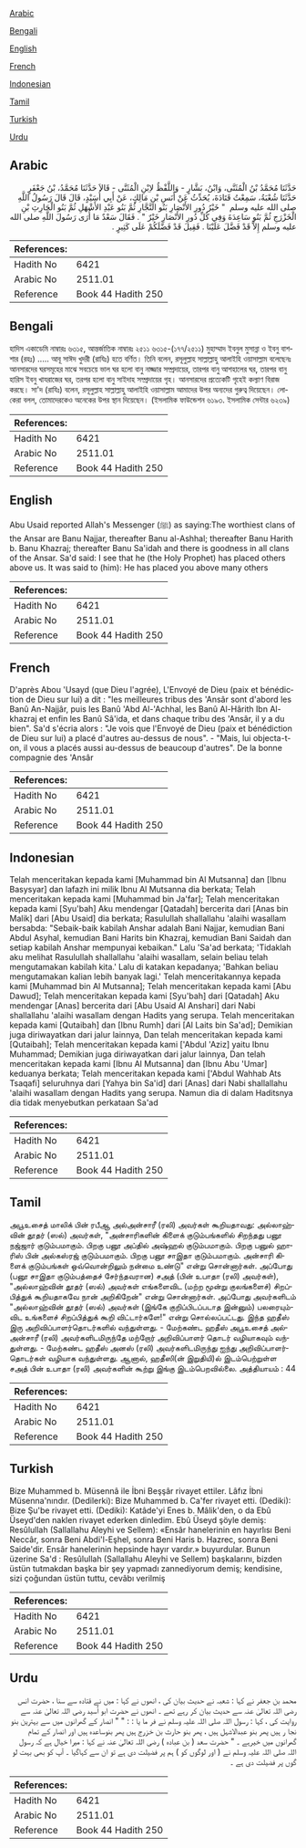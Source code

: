 [Arabic](#arabic)

[Bengali](#bengali)

[English](#english)

[French](#french)

[Indonesian](#indonesian)

[Tamil](#tamil)

[Turkish](#turkish)

[Urdu](#urdu)

## Arabic


<div dir="rtl" lang="ar" style={{fontSize:'larger',backgroundColor:'#f8f9fa',padding:20}}>
حَدَّثَنَا مُحَمَّدُ بْنُ الْمُثَنَّى، وَابْنُ، بَشَّارٍ - وَاللَّفْظُ لاِبْنِ الْمُثَنَّى - قَالاَ حَدَّثَنَا مُحَمَّدُ، بْنُ جَعْفَرٍ حَدَّثَنَا شُعْبَةُ، سَمِعْتُ قَتَادَةَ، يُحَدِّثُ عَنْ أَنَسِ بْنِ مَالِكٍ، عَنْ أَبِي أُسَيْدٍ، قَالَ قَالَ رَسُولُ اللَّهِ صلى الله عليه وسلم ‏ "‏ خَيْرُ دُورِ الأَنْصَارِ بَنُو النَّجَّارِ ثُمَّ بَنُو عَبْدِ الأَشْهَلِ ثُمَّ بَنُو الْحَارِثِ بْنِ الْخَزْرَجِ ثُمَّ بَنُو سَاعِدَةَ وَفِي كُلِّ دُورِ الأَنْصَارِ خَيْرٌ ‏"‏ ‏.‏ فَقَالَ سَعْدٌ مَا أُرَى رَسُولَ اللَّهِ صلى الله عليه وسلم إِلاَّ قَدْ فَضَّلَ عَلَيْنَا ‏.‏ فَقِيلَ قَدْ فَضَّلَكُمْ عَلَى كَثِيرٍ ‏.‏
</div>
<div style={{backgroundColor:'#f8f9fa',padding:20, marginBottom: 10}}><table> <thead> <tr> <th>References:</th> <th></th> </tr> </thead> <tbody><tr><td>Hadith No</td><td>6421</td></tr><tr><td>Arabic No</td><td>2511.01</td></tr><tr><td>Reference</td><td>Book 44 Hadith 250</td></tr></tbody></table></div>

## Bengali


<div dir="ltr" lang="bn" style={{fontSize:'larger',backgroundColor:'#f8f9fa',padding:20}}>
হাদিস একাডেমি নাম্বারঃ ৬৩১৫, আন্তর্জাতিক নাম্বারঃ ২৫১১ ৬৩১৫-(১৭৭/২৫১১) মুহাম্মাদ ইবনুল মুসান্না ও ইবনু বাশশার (রহঃ) ..... আবূ সাঈদ খুদরী (রাযিঃ) হতে বর্ণিত। তিনি বলেন, রসূলুল্লাহ সাল্লাল্লাহু আলাইহি ওয়াসাল্লাম বলেছেনঃ আনসারদের ঘরসমূহের মাঝে সবচেয়ে ভাল ঘর হলো বানু নাজ্জার সম্প্রদায়ের, তারপর বানু আশহালের ঘর, তারপর বানু হারিস ইবনু খাযরাজের ঘর, তরপর হলো বানু সাইদাহ সম্প্রদায়ের গৃহ। আনসারদের প্রত্যেকটি গৃহেই কল্যাণ বিরাজ করছে। সা'দ (রাযিঃ) বলেন, রসূলুল্লাহ সাল্লাল্লাহু আলাইহি ওয়াসাল্লাম আমাদের উপর অন্যদের গুরুত্ব দিয়েছেন। লোকেরা বলল, তোমাদেরকেও অনেকের উপর স্থান দিয়েছেন। (ইসলামিক ফাউন্ডেশন ৬১৯৩. ইসলামিক সেন্টার ৬২৩৯)
</div>
<div style={{backgroundColor:'#f8f9fa',padding:20, marginBottom: 10}}><table> <thead> <tr> <th>References:</th> <th></th> </tr> </thead> <tbody><tr><td>Hadith No</td><td>6421</td></tr><tr><td>Arabic No</td><td>2511.01</td></tr><tr><td>Reference</td><td>Book 44 Hadith 250</td></tr></tbody></table></div>

## English


<div dir="ltr" lang="en" style={{fontSize:'larger',backgroundColor:'#f8f9fa',padding:20}}>
Abu Usaid reported Allah's Messenger (ﷺ) as saying:The worthiest clans of the Ansar are Banu Najjar, thereafter Banu al-Ashhal; thereafter Banu Harith b. Banu Khazraj; thereafter Banu Sa'idah and there is goodness in all clans of the Ansar. Sa'd said: I see that he (the Holy Prophet) has placed others above us. It was said to (him): He has placed you above many others
</div>
<div style={{backgroundColor:'#f8f9fa',padding:20, marginBottom: 10}}><table> <thead> <tr> <th>References:</th> <th></th> </tr> </thead> <tbody><tr><td>Hadith No</td><td>6421</td></tr><tr><td>Arabic No</td><td>2511.01</td></tr><tr><td>Reference</td><td>Book 44 Hadith 250</td></tr></tbody></table></div>

## French


<div dir="ltr" lang="fr" style={{fontSize:'larger',backgroundColor:'#f8f9fa',padding:20}}>
D'après Abou 'Usayd (que Dieu l'agrée), L'Envoyé de Dieu (paix et bénédiction de Dieu sur lui) a dit : "les meilleures tribus des 'Ansâr sont d'abord les Banû An-Najjâr, puis les Banû 'Abd Al-'Achhal, les Banû Al-Hârith Ibn Al-khazraj et enfin les Banû Sâ'ida, et dans chaque tribu des 'Ansâr, il y a du bien". Sa'd s'écria alors : "Je vois que l'Envoyé de Dieu (paix et bénédiction de Dieu sur lui) a placé d'autres au-dessus de nous". - "Mais, lui objecta-t-on, il vous a placés aussi au-dessus de beaucoup d'autres". De la bonne compagnie des 'Ansâr
</div>
<div style={{backgroundColor:'#f8f9fa',padding:20, marginBottom: 10}}><table> <thead> <tr> <th>References:</th> <th></th> </tr> </thead> <tbody><tr><td>Hadith No</td><td>6421</td></tr><tr><td>Arabic No</td><td>2511.01</td></tr><tr><td>Reference</td><td>Book 44 Hadith 250</td></tr></tbody></table></div>

## Indonesian


<div dir="ltr" lang="id" style={{fontSize:'larger',backgroundColor:'#f8f9fa',padding:20}}>
Telah menceritakan kepada kami [Muhammad bin Al Mutsanna] dan [Ibnu Basysyar] dan lafazh ini milik Ibnu Al Mutsanna dia berkata; Telah menceritakan kepada kami [Muhammad bin Ja'far]; Telah menceritakan kepada kami [Syu'bah] Aku mendengar [Qatadah] bercerita dari [Anas bin Malik] dari [Abu Usaid] dia berkata; Rasulullah shallallahu 'alaihi wasallam bersabda: "Sebaik-baik kabilah Anshar adalah Bani Najjar, kemudian Bani Abdul Asyhal, kemudian Bani Harits bin Khazraj, kemudian Bani Saidah dan setiap kabilah Anshar mempunyai kebaikan." Lalu 'Sa'ad berkata; 'Tidaklah aku melihat Rasulullah shallallahu 'alaihi wasallam, selain beliau telah mengutamakan kabilah kita.' Lalu di katakan kepadanya; 'Bahkan beliau mengutamakan kalian lebih banyak lagi.' Telah menceritakannya kepada kami [Muhammad bin Al Mutsanna]; Telah menceritakan kepada kami [Abu Dawud]; Telah menceritakan kepada kami [Syu'bah] dari [Qatadah] Aku mendengar [Anas] bercerita dari [Abu Usaid Al Anshari] dari Nabi shallallahu 'alaihi wasallam dengan Hadits yang serupa. Telah menceritakan kepada kami [Qutaibah] dan [Ibnu Rumh] dari [Al Laits bin Sa'ad]; Demikian juga diriwayatkan dari jalur lainnya, Dan telah menceritakan kepada kami [Qutaibah]; Telah menceritakan kepada kami ['Abdul 'Aziz] yaitu Ibnu Muhammad; Demikian juga diriwayatkan dari jalur lainnya, Dan telah menceritakan kepada kami [Ibnu Al Mutsanna] dan [Ibnu Abu 'Umar] keduanya berkata; Telah menceritakan kepada kami ['Abdul Wahhab Ats Tsaqafi] seluruhnya dari [Yahya bin Sa'id] dari [Anas] dari Nabi shallallahu 'alaihi wasallam dengan Hadits yang serupa. Namun dia di dalam Haditsnya dia tidak menyebutkan perkataan Sa'ad
</div>
<div style={{backgroundColor:'#f8f9fa',padding:20, marginBottom: 10}}><table> <thead> <tr> <th>References:</th> <th></th> </tr> </thead> <tbody><tr><td>Hadith No</td><td>6421</td></tr><tr><td>Arabic No</td><td>2511.01</td></tr><tr><td>Reference</td><td>Book 44 Hadith 250</td></tr></tbody></table></div>

## Tamil


<div dir="ltr" lang="ta" style={{fontSize:'larger',backgroundColor:'#f8f9fa',padding:20}}>
அபூஉசைத் மாலிக் பின் ரபீஆ அல்அன்சாரீ (ரலி) அவர்கள் கூறியதாவது: அல்லாஹ்வின் தூதர் (ஸல்) அவர்கள், "அன்சாரிகளின் கிளைக் குடும்பங்களில் சிறந்தது பனூ நஜ்ஜார் குடும்பமாகும். பிறகு பனூ அப்தில் அஷ்ஹல் குடும்பமாகும். பிறகு பனுல் ஹாரிஸ் பின் அல்கஸ்ரஜ் குடும்பமாகும். பிறகு பனூ சாஇதா குடும்பமாகும். அன்சாரி கிளைக் குடும்பங்கள் ஒவ்வொன்றிலும் நன்மை உண்டு" என்று சொன்னார்கள். அப்போது (பனூ சாஇதா குடும்பத்தைச் சேர்ந்தவரான) சஅத் (பின் உபாதா (ரலி) அவர்கள்), "அல்லாஹ்வின் தூதர் (ஸல்) அவர்கள் எங்களைவிட (மற்ற மூன்று குலங்களைச்) சிறப்பித்துக் கூறியதாகவே நான் அறிகிறேன்" என்று சொன்னார்கள். அப்போது அவர்களிடம் "அல்லாஹ்வின் தூதர் (ஸல்) அவர்கள் (இங்கே குறிப்பிடப்படாத இன்னும்) பலரையும்விட உங்களைச் சிறப்பித்துக் கூறி விட்டார்களே!" என்று சொல்லப்பட்டது. இந்த ஹதீஸ் இரு அறிவிப்பாளர்தொடர்களில் வந்துள்ளது. - மேற்கண்ட ஹதீஸ் அபூஉசைத் அல்அன்சாரீ (ரலி) அவர்களிடமிருந்தே மற்றோர் அறிவிப்பாளர் தொடர் வழியாகவும் வந்துள்ளது. - மேற்கண்ட ஹதீஸ் அனஸ் (ரலி) அவர்களிடமிருந்து ஐந்து அறிவிப்பாளர்தொடர்கள் வழியாக வந்துள்ளது. ஆனால், ஹதீஸி(ன் இறுதியி)ல் இடம்பெற்றுள்ள சஅத் பின் உபாதா (ரலி) அவர்களின் கூற்று இங்கு இடம்பெறவில்லை. அத்தியாயம் : 44
</div>
<div style={{backgroundColor:'#f8f9fa',padding:20, marginBottom: 10}}><table> <thead> <tr> <th>References:</th> <th></th> </tr> </thead> <tbody><tr><td>Hadith No</td><td>6421</td></tr><tr><td>Arabic No</td><td>2511.01</td></tr><tr><td>Reference</td><td>Book 44 Hadith 250</td></tr></tbody></table></div>

## Turkish


<div dir="ltr" lang="tr" style={{fontSize:'larger',backgroundColor:'#f8f9fa',padding:20}}>
Bize Muhammed b. Müsennâ ile İbni Beşşâr rivayet ettiler. Lâfız İbni Müsenna'nındır. (Dedilerki): Bize Muhammed b. Ca'fer rivayet etti. (Dediki): Bize Şu'be rivayet etti. (Dediki): Katâde'yi Enes b. Mâlik'den, o da Ebû Üseyd'den naklen rivayet ederken dinledim. Ebû Üseyd şöyle demiş: Resûlullah (Sallallahu Aleyhi ve Sellem): «Ensâr hanelerinin en hayırlısı Beni Neccâr, sonra Beni Abdi'l-Eşhel, sonra Beni Haris b. Hazrec, sonra Beni Saide'dir. Ensâr hanelerinin hepsinde hayır vardır.» buyurdular. Bunun üzerine Sa'd : Resûlullah (Sallallahu Aleyhi ve Sellem) başkalarını, bizden üstün tutmakdan başka bir şey yapmadı zannediyorum demiş; kendisine, sizi çoğundan üstün tuttu, cevâbı verilmiş
</div>
<div style={{backgroundColor:'#f8f9fa',padding:20, marginBottom: 10}}><table> <thead> <tr> <th>References:</th> <th></th> </tr> </thead> <tbody><tr><td>Hadith No</td><td>6421</td></tr><tr><td>Arabic No</td><td>2511.01</td></tr><tr><td>Reference</td><td>Book 44 Hadith 250</td></tr></tbody></table></div>

## Urdu


<div dir="rtl" lang="ur" style={{fontSize:'larger',backgroundColor:'#f8f9fa',padding:20}}>
محمد بن جعفر نے کہا : شعبہ نے حدیث بیان کی ، انھوں نے کہا : میں نے قتادہ سے سنا ، حضرت انس رضی اللہ تعالیٰ عنہ سے حدیث بیان کر رہے تھے ۔ انھوں نے حضرت ابو اُسید رضی اللہ تعالیٰ عنہ سے روایت کی ، کہا : رسول اللہ صلی اللہ علیہ وسلم نے فر ما یا : : " " انصار کے گھرانوں میں سے بہترین بنو نجا ر ہیں پھر بنو عبدالاشہل ہیں ، پھر بنو حارث بن خزرج ہیں پھر بنوساعدہ ہیں اور انصار کے تمام گھرانوں میں خیرہے ۔ " حضرت سعد ( بن عبادہ ) رضی اللہ تعالیٰ عنہ نے کہا : میرا خیال ہے کہ رسول اللہ صلی اللہ علیہ وسلم نے ( اور لوگوں کو ) ہم پر فضیلت دی ہے تو ان سے کہاگیا ۔ آپ کو بھی بہت لو گوں پر فضیلت دی ہے ۔
</div>
<div style={{backgroundColor:'#f8f9fa',padding:20, marginBottom: 10}}><table> <thead> <tr> <th>References:</th> <th></th> </tr> </thead> <tbody><tr><td>Hadith No</td><td>6421</td></tr><tr><td>Arabic No</td><td>2511.01</td></tr><tr><td>Reference</td><td>Book 44 Hadith 250</td></tr></tbody></table></div>